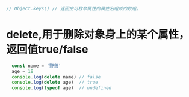 ```js
// Object.keys() // 返回由可枚举属性的属性名组成的数组。
```
# delete,用于删除对象身上的某个属性，返回值true/false
```js
  const name = '野兽'
  age = 18
  console.log(delete name) // false
  console.log(delete age)  // true
  console.log(typeof age)  // undefined
```